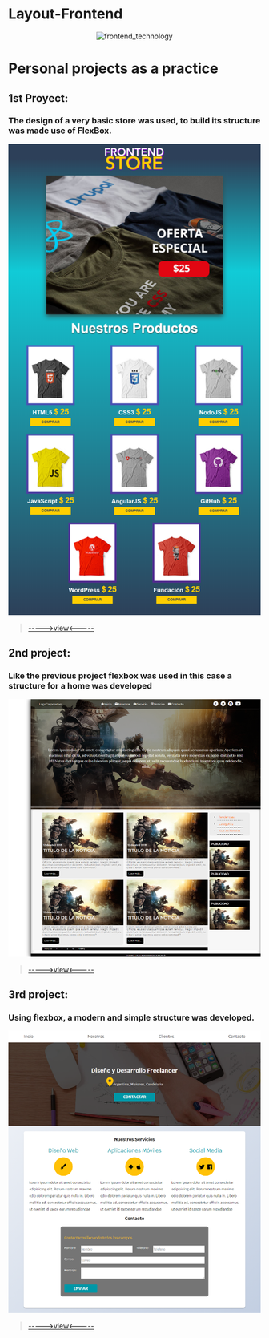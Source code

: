 # Layout-Frontend

<p align="center">
  <img src="https://encrypted-tbn0.gstatic.com/images?q=tbn:ANd9GcQZtgzkVSPbLt25xCbFY1-vWmV8aYYLO8DICtztUAzNA-wC2Z4q" alt="frontend_technology" width="320">
</p>

# Personal projects as a practice

## 1st Proyect:


### The design of a very basic store was used, to build its structure was made use of FlexBox.
![1st_proyect](img/1st_Proyect.png)
> [----->view<-----](https://github.com/FabriJuncal/Layout-Frontend/tree/master/1st%20project)

## 2nd project:


### Like the previous project flexbox was used in this case a structure for a home was developed
![2nd_proyect](img/2nd_Proyect.png)
> [----->view<-----](https://github.com/FabriJuncal/Layout-Frontend/tree/master/2nd%20project)

## 3rd project:


### Using flexbox, a modern and simple structure was developed.
![3rd_proyect](img/3rd_Proyect.png)
> [----->view<-----](https://github.com/FabriJuncal/Layout-Frontend/tree/master/3rd%20Proyect)
